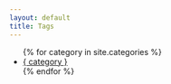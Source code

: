 ```yaml
---
layout: default
title: Tags
---
```


<ul>
    {% for category in site.categories %}        
        <li><a href="/tags/{ category }">{ category }</a></li>
    {% endfor %}
</ul>
